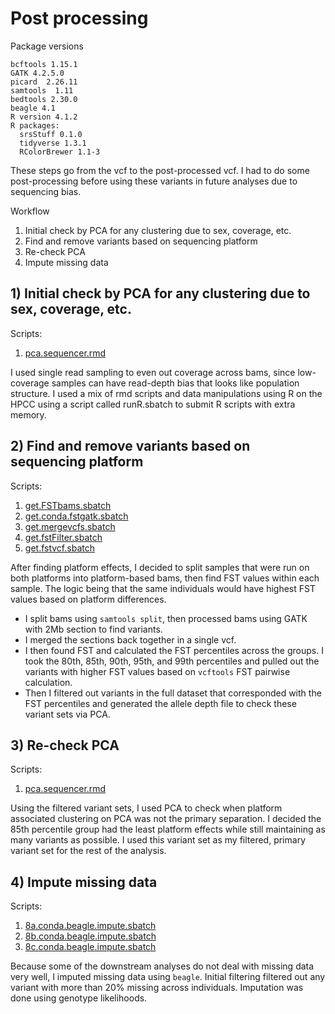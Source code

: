 # Post processing
Package versions
```
bcftools 1.15.1
GATK 4.2.5.0
picard  2.26.11
samtools  1.11
bedtools 2.30.0
beagle 4.1
R version 4.1.2
R packages:
  srsStuff 0.1.0
  tidyverse 1.3.1
  RColorBrewer 1.1-3
```

These steps go from the vcf to the post-processed vcf. I had to do some post-processing before using these variants in future analyses due to sequencing bias.

Workflow
1. Initial check by PCA for any clustering due to sex, coverage, etc. 
2. Find and remove variants based on sequencing platform
3. Re-check PCA
4. Impute missing data

## 1) Initial check by PCA for any clustering due to sex, coverage, etc.

Scripts: 
  1) [pca.sequencer.rmd](https://htmlpreview.github.io/https://github.com/mcaitlinv/cawa-breeding/blob/main/03_postprocessing/scripts/pca.sequencer.html)
  
I used single read sampling to even out coverage across bams, since low-coverage samples can have read-depth bias that looks like population structure. I used a mix of rmd scripts and data manipulations using R on the HPCC using a script called runR.sbatch to submit R scripts with extra memory. 

## 2) Find and remove variants based on sequencing platform

Scripts: 
  1) [get.FSTbams.sbatch](https://github.com/mcaitlinv/cawa-breeding/blob/main/03_postprocessing/scripts/get.FSTbams.sbatch)
  2) [get.conda.fstgatk.sbatch](https://github.com/mcaitlinv/cawa-breeding/blob/main/03_postprocessing/scripts/get.conda.fstgatk.sbatch)
  3) [get.mergevcfs.sbatch](https://github.com/mcaitlinv/cawa-breeding/blob/main/03_postprocessing/scripts/get.fstvcf.sbatch)
  4) [get.fstFilter.sbatch](https://github.com/mcaitlinv/cawa-breeding/blob/main/03_postprocessing/scripts/get.fstFilter.sbatch)
  5) [get.fstvcf.sbatch](https://github.com/mcaitlinv/cawa-breeding/blob/main/03_postprocessing/scripts/get.fstvcf.sbatch)

After finding platform effects, I decided to split samples that were run on both platforms into platform-based bams, then find FST values within each sample. The logic being that the same individuals would have highest FST values based on platform differences. 

  - I split bams using `samtools split`, then processed bams using GATK with 2Mb section to find variants. 
  - I merged the sections back together in a single vcf.
  - I then found FST and calculated the FST percentiles across the groups. I took the 80th, 85th, 90th, 95th, and 99th percentiles and pulled out the variants with higher FST values based on `vcftools` FST pairwise calculation. 
  - Then I filtered out variants in the full dataset that corresponded with the FST percentiles and generated the allele depth file to check these variant sets via PCA.

## 3) Re-check PCA

Scripts: 
  1) [pca.sequencer.rmd](https://htmlpreview.github.io/https://github.com/mcaitlinv/cawa-breeding/blob/main/03_postprocessing/scripts/pca.sequencer.html)
  
Using the filtered variant sets, I used PCA to check when platform associated clustering on PCA was not the primary separation. I decided the 85th percentile group had the least platform effects while still maintaining as many variants as possible. I used this variant set as my filtered, primary variant set for the rest of the analysis. 

## 4) Impute missing data

Scripts: 
  1) [8a.conda.beagle.impute.sbatch](https://github.com/mcaitlinv/cawa-breeding/blob/main/03_postprocessing/scripts/8a.conda.beagle.impute.sbatch)
  2) [8b.conda.beagle.impute.sbatch](https://github.com/mcaitlinv/cawa-breeding/blob/main/03_postprocessing/scripts/8b.conda.beagle.impute.sbatch)
  3) [8c.conda.beagle.impute.sbatch](https://github.com/mcaitlinv/cawa-breeding/blob/main/03_postprocessing/scripts/8c.conda.beagle.impute.sbatch)

Because some of the downstream analyses do not deal with missing data very well, I imputed missing data using `beagle`. Initial filtering filtered out any variant with more than 20% missing across individuals. Imputation was done using genotype likelihoods. 
